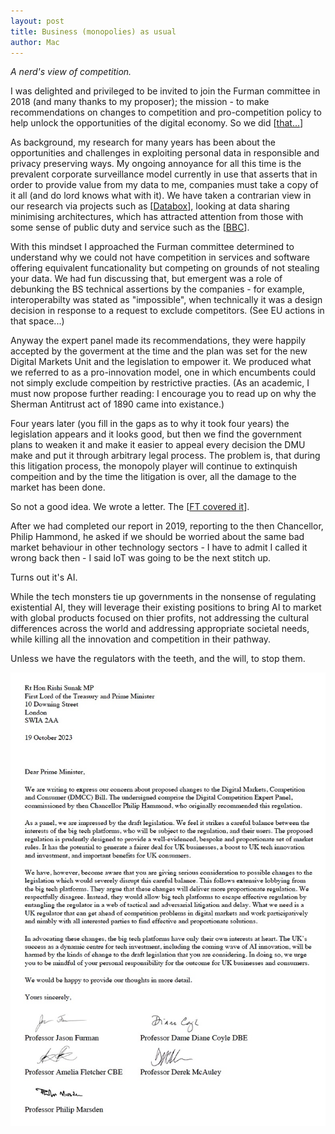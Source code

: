 ```yaml
---
layout: post
title: Business (monopolies) as usual
author: Mac
---
```


_A nerd's view of competition._

I was delighted and privileged to be invited to join the Furman committee in 2018 
(and many thanks to my proposer); the mission - 
to make recommendations on changes to
competition and pro-competition policy to help unlock the opportunities of the digital
economy. So we did [[that...](https://www.gov.uk/government/publications/unlocking-digital-competition-report-of-the-digital-competition-expert-panel)]

As background, my research for many years has
been about the opportunities and challenges in exploiting personal data in responsible and privacy preserving ways.
My ongoing annoyance 
for all this time is the prevalent corporate surveillance model currently in use
that asserts that in order to provide value from my data to me, 
companies must take a copy of it all (and do lord knows what with it).
We have taken a contrarian view in our research via projects such as
[[Databox](https://phys.org/news/2016-04-personal-revolution.html)], looking at data sharing minimising architectures, 
which has attracted attention from 
those with some sense of public duty and
service such as the [[BBC](https://www.bbc.co.uk/rd/projects/databox)].

With this mindset I approached the Furman committee determined to understand why we could not have
competition in services and software offering equivalent funcationality but competing on grounds of not stealing
your data. We had fun discussing that, but emergent was a role of debunking the BS technical assertions by the companies -
for example, interoperabilty was stated as "impossible",
when technically it was a design decision in response to a request to exclude 
competitors.
(See EU actions in that space...)

Anyway the expert panel made its recommendations, they were happily accepted by the goverment at the time
and the plan was set for the new Digital Markets Unit and the legislation to empower it. 
We produced what we referred to as a pro-innovation model,
one in which encumbents could not simply exclude compeition by restrictive practies.
(As an academic, I must now propose further reading:
I encourage you to read up on why the Sherman Antitrust act of 1890 came into existance.)

Four years later (you fill in the gaps as to why it took four years) the legislation appears
and it looks good, but then we find the government plans to weaken it and 
make it easier to appeal every decision the DMU make 
and put it through arbitrary legal process.
The problem is, that during this litigation process, the monopoly player will
continue to extinquish compeition and by the time the litigation is over,
all the damage to the market has been done.

So not a good idea. We wrote a letter. The [[FT covered it](https://on.ft.com/3FoWwkX)].

After we had completed our report in 2019, reporting to the then Chancellor, Philip Hammond, 
he asked if we should be worried about the same bad market behaviour in other technology sectors -
I have to admit I called it wrong back then - I said IoT was going to be the next stitch up. 

Turns out it's AI.

While the tech monsters tie up governments in the nonsense of regulating existential AI,
they will leverage their existing positions to bring AI to market
with global products focused on thier profits, not addressing the cultural differences
across the world and addressing appropriate societal needs,
while killing all the innovation and competition in their pathway.

Unless we have the regulators with the teeth, and the will, to stop them.

<img src="/images/FurmanLetter.jpg" alt="Letter to PM" />



